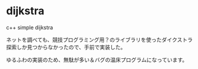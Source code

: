 # dijkstra

c++ simple dijkstra

ネットを調べても、競技プログラミング用？のライブラリを使ったダイクストラ探索しか見つからなかったので、手前で実装した。

ゆるふわの実装のため、無駄が多い＆バグの温床プログラムになっています。
